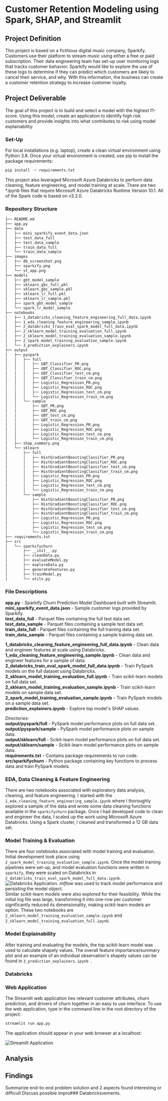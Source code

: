 # Customer Retention Modeling using Spark, SHAP, and Streamlit  

## Project Definition
This project is based on a fictitious digital music company, Sparkify. Customers use their platform to stream music 
using either a free or paid subscription. Their data engineering team has set-up user monitoring logs that tracks
customer behavior. Sparkify would like to explore the use of these logs to determine if they can predict which customers
are likely to cancel their service, and why. With this information, the business can create a customer retention 
strategy to increase customer loyalty.

## Project Deliverable
The goal of this project is to build and select a model with the highest f1-score. Using this model, create an application
to identify high risk customers and provide insights into what contributes to risk using model explainability.


### Set-Up

For local installations (e.g. laptop), create a clean virtual environment using Python 3.8. Once your virtual
 environment is created, use pip to install the 
package requirements:

```bash 
pip install -r requirements.txt
```
This project also leveraged Microsoft Azure Databricks to perform data cleaning, feature engineering, and model 
training at scale. There are two *.ipynb files that require Microsoft Azure Databricks Runtime Version 10.1. All of the 
Spark code is based on v3.2.0. 

### Repository Structure
```bash
├── README.md
├── app.py
├── data
│   ├── mini_sparkify_event_data.json
│   ├── test_data_full
│   ├── test_data_sample
│   ├── train_data_full
│   └── train_data_sample
├── images
│   ├── db_screenshot.png
│   ├── sparkify.png
│   └── st_app.png
├── models
│   ├── gbt_model_sample
│   ├── sklearn_gbc_full.pkl
│   ├── sklearn_gbc_sample.pkl
│   ├── sklearn_lr_full.pkl
│   ├── sklearn_lr_sample.pkl
│   ├── spark_gbt_model_sample
│   └── spark_lr_model_sample
├── notebooks
│   ├── 1_databricks_cleaning_feature_engineering_full_data.ipynb
│   ├── 1_eda_cleaning_feature_engineering_sample.ipynb
│   ├── 2_databricks_train_eval_spark_model_full_data.ipynb
│   ├── 2_sklearn_model_training_evaluation_full.ipynb
│   ├── 2_sklearn_model_training_evaluation_sample.ipynb
│   ├── 2_spark_model_training_evaluation_sample.ipynb
│   └── 3_prediction_explainers.ipynb
├── output
│   ├── pyspark
│   │   ├── full
│   │   │   ├── GBT_Classifier_PR.png
│   │   │   ├── GBT_Classifier_ROC.png
│   │   │   ├── GBT_Classifier_test_cm.png
│   │   │   ├── GBT_Classifier_train_cm.png
│   │   │   ├── Logistic_Regression_PR.png
│   │   │   ├── Logistic_Regression_ROC.png
│   │   │   ├── Logistic_Regression_test_cm.png
│   │   │   └── Logistic_Regression_train_cm.png
│   │   └── sample
│   │       ├── GBT_PR.png
│   │       ├── GBT_ROC.png
│   │       ├── GBT_test_cm.png
│   │       ├── GBT_train_cm.png
│   │       ├── Logistic_Regression_PR.png
│   │       ├── Logistic_Regression_ROC.png
│   │       ├── Logistic_Regression_test_cm.png
│   │       └── Logistic_Regression_train_cm.png
│   ├── shap_summary.png
│   └── sklearn
│       ├── full
│       │   ├── HistGradientBoostingClassifier_PR.png
│       │   ├── HistGradientBoostingClassifier_ROC.png
│       │   ├── HistGradientBoostingClassifier_test_cm.png
│       │   ├── HistGradientBoostingClassifier_train_cm.png
│       │   ├── Logistic_Regression_PR.png
│       │   ├── Logistic_Regression_ROC.png
│       │   ├── Logistic_Regression_test_cm.png
│       │   └── Logistic_Regression_train_cm.png
│       └── sample
│           ├── HistGradientBoostingClassifier_PR.png
│           ├── HistGradientBoostingClassifier_ROC.png
│           ├── HistGradientBoostingClassifier_test_cm.png
│           ├── HistGradientBoostingClassifier_train_cm.png
│           ├── Logistic_Regression_PR.png
│           ├── Logistic_Regression_ROC.png
│           ├── Logistic_Regression_test_cm.png
│           └── Logistic_Regression_train_cm.png
├── requirements.txt
├── src
│   └── sparkifychurn
│       ├── __init__.py
│       ├── cleanData.py
│       ├── evaluateModel.py
│       ├── exploreData.py
│       ├── generateFeatures.py
│       ├── trainModel.py
│       └── utils.py
```
### File Descriptions
**app.py** - Sparkify Churn Prediction Model Dashboard built with Streamlit. 
**mini_sparkify_event_data.json** - Sample customer logs provided by Sparkify.  
**test_data_full** - Parquet files containing the full test data set.  
**test_data_sample** - Parquet files containing a sample test data set.  
**train_data_full** - Parquet files containing the full training data set.  
**train_data_sample** - Parquet files containing a sample training data set.  

**1_databricks_cleaning_feature_engineering_full_data.ipynb** - Clean data and engineer features at scale using Databricks.  
**1_eda_cleaning_feature_engineering_sample.ipynb** - Clean data and engineer features for a sample of data.  
**2_databricks_train_eval_spark_model_full_data.ipynb** - Train PySpark models on the full dataset using Databricks.   
**2_sklearn_model_training_evaluation_full.ipynb** - Train scikit-learn models on full data set.  
**2_sklearn_model_training_evaluation_sample.ipynb** - Train scikit-learn models on sample data set.  
**2_spark_model_training_evaluation_sample.ipynb** - Train PySpark models on a sample data set.  
**prediction_explainers.ipynb** - Explore top model's SHAP values.  


*Directories:*  
**output/pyspark/full** - PySpark model performance plots  on full data set.  
**output/pyspark/sample** - PySpark model performance plots on sample data.  
**output/sklearn/full** - Scikit-learn model performance plots  on full data set.  
**output/sklearn/sample** - Scikit-learn model performance plots on sample data.  
**requirements.txt** - Contains package requirements to run code.
**src/sparkifychurn** - Python package containing key functions to process data and train PySpark models. 

### EDA, Data Cleaning & Feature Engineering 
There are two notebooks associated with exploratory data analysis, cleaning, and feature engineering. I started with the
`1_eda_cleaning_feature_engineering_sample.ipynb` where I thoroughly explored a sample of the data and wrote some data 
cleaning functions available in the `sparkifychurn` package. Once I had developed code to clean and engineer the data, I 
scaled up the work using Microsoft Azure Databricks. Using a Spark cluster, I cleaned and transformed a 12 GB data set. 

### Model Training & Evaluation
There are four notebooks associated with model training and evaluation. Initial development took place using 
`2_spark_model_training_evaluation_sample.ipynb`.  Once the model training pipelines were set-up, and model evaluation 
functions were written in `sparkify`, they were scaled on Databricks in `2_databricks_train_eval_spark_model_full_data.ipynb`. 
![Databricks Application](images/db_screenshot.png). *mlflow* was used to track model performance and persisting the 
model object.  
Similar scikit-learn models were also explored for their feasibility. While the initial log file was large, transforming 
it into one-row per customer significantly reduced its dimensionality, making scikit-learn models an option. 
These two notebooks are 
 `2_sklearn_model_training_evaluation_sample.ipynb` and  `2_sklearn_model_training_evaluation_full.ipynb`. 

### Model Explainability 
After training and evaluating the models, the top scikit-learn model was used to calculate shapely
values. The overall feature importance/summary plot and an example of an individual observation's shapely values can be 
found in `3_prediction_explainers.ipynb `.

### Databricks


### Web Application
The Streamlit web application ties relevant customer attributes, churn prediction, and drivers of churn together in an 
easy to use interface. To use the web application, type in the command line in the root directory of the project: 
```bash
streamlit run app.py
```
The application should appear in your web browser at a localhost:

![Streamlit Application](images/st_app.png)
## Analysis


## Findings
Summarize end-to-end problem solution and 2 aspects found interesting or difficult
Discuss possible impro### Databricksvements. 